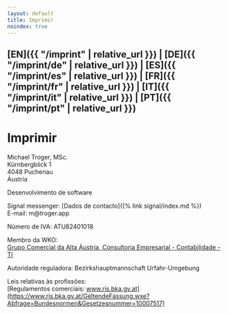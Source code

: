 ```yaml
---
layout: default
title: Imprimir
noindex: true
---
```

## [EN]({{ "/imprint" | relative_url }}) | [DE]({{ "/imprint/de" | relative_url }}) | [ES]({{ "/imprint/es" | relative_url }}) | [FR]({{ "/imprint/fr" | relative_url }}) | [IT]({{ "/imprint/it" | relative_url }}) | [PT]({{ "/imprint/pt" | relative_url }})

# Imprimir

Michael Troger, MSc.  
Kürnbergblick 1  
4048 Puchenau  
Áustria  
  
Desenvolvimento de software  
  
Signal messenger: [Dados de contacto]({% link signal/index.md %})  
E-mail: &#109;&#64;&#116;&#114;&#111;&#103;&#101;&#114;&#46;&#97;&#112;&#112;  
  
Número de IVA: ATU82401018  
  
Membro da WKO:  
[Grupo Comercial da Alta Áustria, Consultoria Empresarial - Contabilidade - TI](https://firmen.wko.at/michael-troger/oberösterreich/?firmaid=993ab01c-72c8-4943-8355-31b67b78de6c)  
  
Autoridade reguladora: Bezirkshauptmannschaft Urfahr-Umgebung  

Leis relativas às profissões:  
[Regulamentos comerciais: www.ris.bka.gv.at](https://www.ris.bka.gv.at/GeltendeFassung.wxe?Abfrage=Bundesnormen&Gesetzesnummer=10007517)
